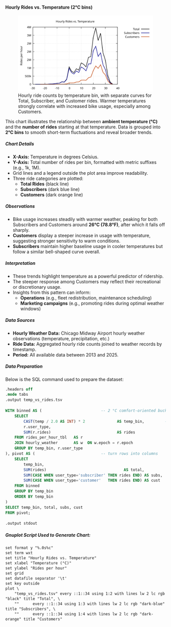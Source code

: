 #### Hourly Rides vs. Temperature (2°C bins)

<figure class="float-right">
  <a href="../images/Hourly_Rides_vs_Temp.svg" target="_blank" title="Select image to open full sized chart">
  <img src="../images/Hourly_Rides_vs_Temp.svg" alt="Line chart showing total hourly rides plotted against temperature in 2°C increments. Separate lines for Total rides, Subscribers, and Customers show ridership increasing steadily to a peak near 26°C, then declining at higher temperatures.">
  </a>
  <figcaption>
  Hourly ride counts by temperature bin, with separate curves for Total, Subscriber, and Customer rides. Warmer temperatures strongly correlate with increased bike usage, especially among Customers.
  </figcaption>
</figure>

This chart illustrates the relationship between **ambient temperature (°C)** and the **number of rides** starting at that temperature. Data is grouped into **2°C bins** to smooth short-term fluctuations and reveal broader trends.

##### Chart Details

- **X-Axis:** Temperature in degrees Celsius.
- **Y-Axis:** Total number of rides per bin, formatted with metric suffixes (e.g., 1k, 1M).
- Grid lines and a legend outside the plot area improve readability.
- Three ride categories are plotted:
  - **Total Rides** (black line)
  - **Subscribers** (dark blue line)
  - **Customers** (dark orange line)

##### Observations

- Bike usage increases steadily with warmer weather, peaking for both Subscribers and Customers around **26°C (78.8°F)**, after which it falls off sharply.
- **Customers** display a steeper increase in usage with temperature, suggesting stronger sensitivity to warm conditions.
- **Subscribers** maintain higher baseline usage in cooler temperatures but follow a similar bell-shaped curve overall.

##### Interpretation

- These trends highlight temperature as a powerful predictor of ridership.
- The steeper response among Customers may reflect their recreational or discretionary usage.
- Insights from this pattern can inform:
  - **Operations** (e.g., fleet redistribution, maintenance scheduling)
  - **Marketing campaigns** (e.g., promoting rides during optimal weather windows)

##### Data Sources

- **Hourly Weather Data:** Chicago Midway Airport hourly weather observations (temperature, precipitation, etc.)
- **Ride Data:** Aggregated hourly ride counts joined to weather records by timestamp.
- **Period:** All available data between 2013 and 2025.

##### Data Preparation

Below is the SQL command used to prepare the dataset:

```sql
.headers off
.mode tabs
.output temp_vs_rides.tsv

WITH binned AS (                          -- 2 °C comfort‑oriented buckets
    SELECT
        CAST(temp / 2.0 AS INT) * 2              AS temp_bin,         -- –10,‑8,…,34
        r.user_type,
        SUM(r.rides)                             AS rides
    FROM rides_per_hour_tbl   AS r
    JOIN hourly_weather       AS w  ON w.epoch = r.epoch
    GROUP BY temp_bin, r.user_type
), pivot AS (                             -- turn rows into columns
    SELECT
        temp_bin,
        SUM(rides)                                  AS total,
        SUM(CASE WHEN user_type='subscriber' THEN rides END) AS subs,
        SUM(CASE WHEN user_type='customer'   THEN rides END) AS cust
    FROM binned
    GROUP BY temp_bin
    ORDER BY temp_bin
)
SELECT temp_bin, total, subs, cust
FROM pivot;

.output stdout
```
##### Gnuplot Script Used to Generate Chart:

```gnuplot
set format y "%.0s%c"
set term wxt           
set title "Hourly Rides vs. Temperature"
set xlabel "Temperature (°C)"
set ylabel "Rides per hour"
set grid
set datafile separator '\t'   
set key outside
plot \
    "temp_vs_rides.tsv" every ::1::34 using 1:2 with lines lw 2 lc rgb "black" title "Total", \
    ""      every ::1::34 using 1:3 with lines lw 2 lc rgb "dark-blue" title "Subscribers", \
    ""      every ::1::34 using 1:4 with lines lw 2 lc rgb "dark-orange" title "Customers"
```



